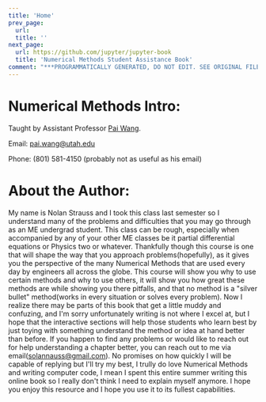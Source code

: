 ```yaml
---
title: 'Home'
prev_page:
  url: 
  title: ''
next_page:
  url: https://github.com/jupyter/jupyter-book
  title: 'Numerical Methods Student Assistance Book'
comment: "***PROGRAMMATICALLY GENERATED, DO NOT EDIT. SEE ORIGINAL FILES IN /content***"
---
```

# **Numerical Methods Intro**:

Taught by Assistant Professor [Pai Wang](https://mech.utah.edu/faculty/pai-wang/).

Email: pai.wang@utah.edu

Phone: (801) 581-4150 (probably not as useful as his email)

# **About the Author**:
My name is Nolan Strauss and I took this class last semester so I understand many of the problems and difficulties that you may go through as an ME undergrad student. This class can be rough, especially when accompanied by any of your  other ME classes be it partial differential equations or Physics two or whatever. Thankfully though this course is one that will shape the way that you approach problems(hopefully), as it gives you the perspective of the many Numerical Methods that are used every day by engineers all across the globe. This course will show you why to use certain methods and why to use others, it will show you how great these methods are while showing you there pitfalls, and that no method is a "silver bullet" method(works in every situation or solves every problem). Now I realize there may be parts of this book that get a little muddy and confuzing, and I'm sorry unfortunately writing is not where I excel at, but I hope that the interactive sections will help those students who learn best by just toying with something understand the method or idea at hand better than before. If you happen to find any problems or would like to reach out for help understanding a chapter better, you can reach out to me via email(solannauss@gmail.com). No promises on how quickly I will be capable of replying but I'll try my best, I trully do love Numerical Methods and writing computer code, I mean I spent this entire summer writing this online book so I really don't think I need to explain myself anymore. I hope you enjoy this resource and I hope you use it to its fullest capabilities.